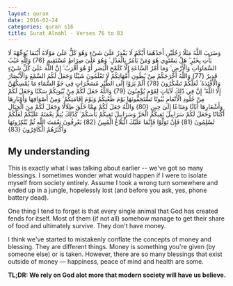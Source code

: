 ```yaml
---
layout: quran
date: 2016-02-24
categories: quran s16
title: Surat Alnahl - Verses 76 to 83
---
```


<div class="quran-verse">وَضَرَبَ اللَّهُ مَثَلًا رَجُلَيْنِ أَحَدُهُمَا أَبْكَمُ لَا يَقْدِرُ عَلَىٰ شَيْءٍ وَهُوَ كَلٌّ عَلَىٰ مَوْلَاهُ أَيْنَمَا يُوَجِّهْهُ لَا يَأْتِ بِخَيْرٍ ۖ هَلْ يَسْتَوِي هُوَ وَمَنْ يَأْمُرُ بِالْعَدْلِ ۙ وَهُوَ عَلَىٰ صِرَاطٍ مُسْتَقِيمٍ {76}
وَلِلَّهِ غَيْبُ السَّمَاوَاتِ وَالْأَرْضِ ۚ وَمَا أَمْرُ السَّاعَةِ إِلَّا كَلَمْحِ الْبَصَرِ أَوْ هُوَ أَقْرَبُ ۚ إِنَّ اللَّهَ عَلَىٰ كُلِّ شَيْءٍ قَدِيرٌ {77}
وَاللَّهُ أَخْرَجَكُمْ مِنْ بُطُونِ أُمَّهَاتِكُمْ لَا تَعْلَمُونَ شَيْئًا وَجَعَلَ لَكُمُ السَّمْعَ وَالْأَبْصَارَ وَالْأَفْئِدَةَ ۙ لَعَلَّكُمْ تَشْكُرُونَ {78}
أَلَمْ يَرَوْا إِلَى الطَّيْرِ مُسَخَّرَاتٍ فِي جَوِّ السَّمَاءِ مَا يُمْسِكُهُنَّ إِلَّا اللَّهُ ۗ إِنَّ فِي ذَٰلِكَ لَآيَاتٍ لِقَوْمٍ يُؤْمِنُونَ {79}
وَاللَّهُ جَعَلَ لَكُمْ مِنْ بُيُوتِكُمْ سَكَنًا وَجَعَلَ لَكُمْ مِنْ جُلُودِ الْأَنْعَامِ بُيُوتًا تَسْتَخِفُّونَهَا يَوْمَ ظَعْنِكُمْ وَيَوْمَ إِقَامَتِكُمْ ۙ وَمِنْ أَصْوَافِهَا وَأَوْبَارِهَا وَأَشْعَارِهَا أَثَاثًا وَمَتَاعًا إِلَىٰ حِينٍ {80}
وَاللَّهُ جَعَلَ لَكُمْ مِمَّا خَلَقَ ظِلَالًا وَجَعَلَ لَكُمْ مِنَ الْجِبَالِ أَكْنَانًا وَجَعَلَ لَكُمْ سَرَابِيلَ تَقِيكُمُ الْحَرَّ وَسَرَابِيلَ تَقِيكُمْ بَأْسَكُمْ ۚ كَذَٰلِكَ يُتِمُّ نِعْمَتَهُ عَلَيْكُمْ لَعَلَّكُمْ تُسْلِمُونَ {81}
فَإِنْ تَوَلَّوْا فَإِنَّمَا عَلَيْكَ الْبَلَاغُ الْمُبِينُ {82}
يَعْرِفُونَ نِعْمَتَ اللَّهِ ثُمَّ يُنْكِرُونَهَا وَأَكْثَرُهُمُ الْكَافِرُونَ {83}</div>

## My understanding

This is exactly what I was talking about earlier -- we've got so many blessings. I sometimes wonder what would happen if I were to isolate myself from society entirely. Assume I took a wrong turn somewhere and ended up in a jungle, hopelessly lost (and before you ask, yes, phone battery dead).

One thing I tend to forget is that every single animal that God has created fends for itself. Most of them (if not all) somehow manage to get their share of food and ultimately survive. They don't have money.

I think we've started to mistakenly conflate the concepts of money and blessing. They are different things. Money is something you're given (by someone else) or is taken. However, there are so many blessings that exist outside of money &mdash; happiness, peace of mind and health are some.

**TL;DR: We rely on God alot more that modern society will have us believe.**
